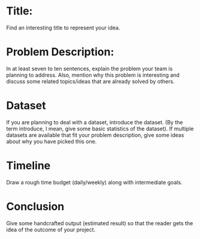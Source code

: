 # Title: 

  Find an interesting title to represent your idea.

# Problem Description:
  
  In at least seven to ten sentences, explain the problem your team is planning to address. Also, mention why this problem is 
interesting and discuss some related topics/ideas that are already solved by others. 

# Dataset
  
  If you are planning to deal with a dataset, introduce the dataset. (By the term introduce, I mean, give some basic statistics 
  of the dataset). If multiple datasets are available that fit your problem description, give some ideas about why you have 
picked this one.
  
# Timeline
  
   Draw a rough time budget (daily/weekly) along with intermediate goals.

# Conclusion

  Give some handcrafted output (estimated result) so that the reader gets the idea of the outcome of your project.
